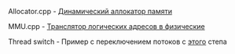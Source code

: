Allocator.cpp 	-	[Динамический аллокатор памяти](https://stepik.org/lesson/44328/step/9?auth=login&unit=22140)

MMU.cpp			-	[Транслятор логических адресов в физические](https://stepik.org/lesson/44327/step/15?auth=registration&unit=22137)

Thread switch	-	Пример с переключением потоков с [этого](https://stepik.org/lesson/45409/step/10?unit=23685) степа